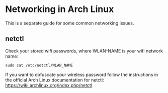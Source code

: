 # Networking in Arch Linux

This is a separate guide for some common networking issues.

## netctl

Check your stored wifi passwords, where WLAN-NAME is your wifi network name:
```
sudo cat /etc/netctl/WLAN_NAME
```

If you want to obfuscate your wireless password follow the instructions in the official Arch Linux documentation for netctl:
<https://wiki.archlinux.org/index.php/netctl>

